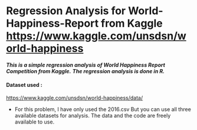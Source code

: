 # Regression Analysis for World-Happiness-Report from Kaggle https://www.kaggle.com/unsdsn/world-happiness

***This is a simple regression analysis of World Happiness Report Competition from Kaggle.***
***The regression analysis is done in R.***

#### Dataset used :
https://www.kaggle.com/unsdsn/world-happiness/data/

* For this problem, I have only used the 2016.csv But you can use all three available datasets for analysis.
The data and the code are freely available to use.
